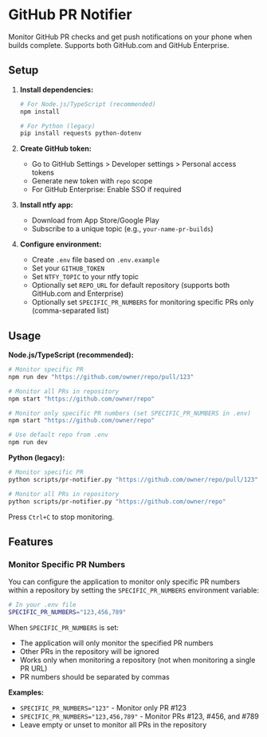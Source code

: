 # GitHub PR Notifier

Monitor GitHub PR checks and get push notifications on your phone when builds complete. Supports both GitHub.com and GitHub Enterprise.

## Setup

1. **Install dependencies:**
   ```bash
   # For Node.js/TypeScript (recommended)
   npm install
   
   # For Python (legacy)
   pip install requests python-dotenv
   ```

2. **Create GitHub token:**
   - Go to GitHub Settings > Developer settings > Personal access tokens
   - Generate new token with `repo` scope
   - For GitHub Enterprise: Enable SSO if required

3. **Install ntfy app:**
   - Download from App Store/Google Play
   - Subscribe to a unique topic (e.g., `your-name-pr-builds`)

4. **Configure environment:**
   - Create `.env` file based on `.env.example`
   - Set your `GITHUB_TOKEN`
   - Set `NTFY_TOPIC` to your ntfy topic
   - Optionally set `REPO_URL` for default repository (supports both GitHub.com and Enterprise)
   - Optionally set `SPECIFIC_PR_NUMBERS` for monitoring specific PRs only (comma-separated list)

## Usage

**Node.js/TypeScript (recommended):**
```bash
# Monitor specific PR
npm run dev "https://github.com/owner/repo/pull/123"

# Monitor all PRs in repository  
npm start "https://github.com/owner/repo"

# Monitor only specific PR numbers (set SPECIFIC_PR_NUMBERS in .env)
npm start "https://github.com/owner/repo"

# Use default repo from .env
npm run dev
```

**Python (legacy):**
```bash
# Monitor specific PR
python scripts/pr-notifier.py "https://github.com/owner/repo/pull/123"

# Monitor all PRs in repository  
python scripts/pr-notifier.py "https://github.com/owner/repo"
```

Press `Ctrl+C` to stop monitoring.

## Features

### Monitor Specific PR Numbers

You can configure the application to monitor only specific PR numbers within a repository by setting the `SPECIFIC_PR_NUMBERS` environment variable:

```bash
# In your .env file
SPECIFIC_PR_NUMBERS="123,456,789"
```

When `SPECIFIC_PR_NUMBERS` is set:
- The application will only monitor the specified PR numbers
- Other PRs in the repository will be ignored
- Works only when monitoring a repository (not when monitoring a single PR URL)
- PR numbers should be separated by commas

**Examples:**
- `SPECIFIC_PR_NUMBERS="123"` - Monitor only PR #123
- `SPECIFIC_PR_NUMBERS="123,456,789"` - Monitor PRs #123, #456, and #789
- Leave empty or unset to monitor all PRs in the repository
